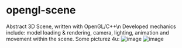 # opengl-scene
Abstract 3D Scene, written with OpenGL/C++\n
Developed mechanics include: model loading & rendering, camera, lighting, animation and movement within the scene.
Some picturez 4u:
![image](https://github.com/user-attachments/assets/46e05dce-9ca3-408d-aea5-e07070414614)
![image](https://github.com/user-attachments/assets/2321dd60-e72b-4903-a552-8dff38baec8c)
